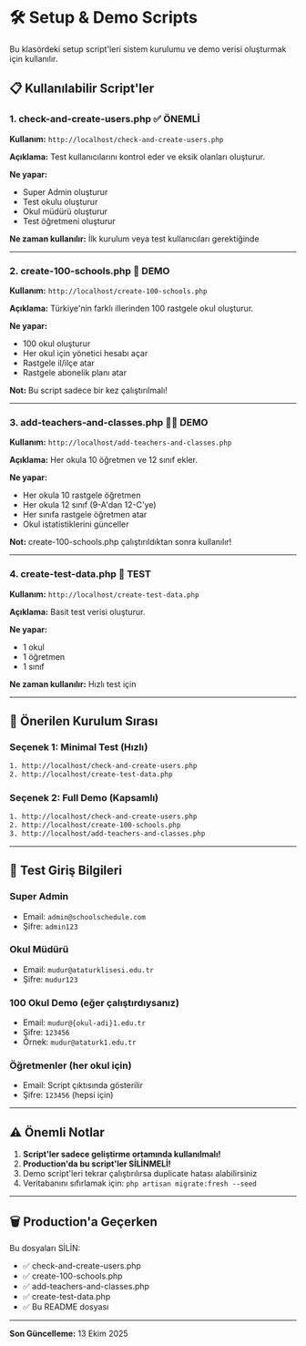 # 🛠️ Setup & Demo Scripts

Bu klasördeki setup script'leri sistem kurulumu ve demo verisi oluşturmak için kullanılır.

## 📋 Kullanılabilir Script'ler

### 1. **check-and-create-users.php** ✅ ÖNEMLİ
**Kullanım:** `http://localhost/check-and-create-users.php`

**Açıklama:** Test kullanıcılarını kontrol eder ve eksik olanları oluşturur.

**Ne yapar:**
- Super Admin oluşturur
- Test okulu oluşturur
- Okul müdürü oluşturur
- Test öğretmeni oluşturur

**Ne zaman kullanılır:** İlk kurulum veya test kullanıcıları gerektiğinde

---

### 2. **create-100-schools.php** 🏫 DEMO
**Kullanım:** `http://localhost/create-100-schools.php`

**Açıklama:** Türkiye'nin farklı illerinden 100 rastgele okul oluşturur.

**Ne yapar:**
- 100 okul oluşturur
- Her okul için yönetici hesabı açar
- Rastgele il/ilçe atar
- Rastgele abonelik planı atar

**Not:** Bu script sadece bir kez çalıştırılmalı!

---

### 3. **add-teachers-and-classes.php** 👨‍🏫 DEMO
**Kullanım:** `http://localhost/add-teachers-and-classes.php`

**Açıklama:** Her okula 10 öğretmen ve 12 sınıf ekler.

**Ne yapar:**
- Her okula 10 rastgele öğretmen
- Her okula 12 sınıf (9-A'dan 12-C'ye)
- Her sınıfa rastgele öğretmen atar
- Okul istatistiklerini günceller

**Not:** create-100-schools.php çalıştırıldıktan sonra kullanılır!

---

### 4. **create-test-data.php** 🧪 TEST
**Kullanım:** `http://localhost/create-test-data.php`

**Açıklama:** Basit test verisi oluşturur.

**Ne yapar:**
- 1 okul
- 1 öğretmen
- 1 sınıf

**Ne zaman kullanılır:** Hızlı test için

---

## 🎯 Önerilen Kurulum Sırası

### Seçenek 1: Minimal Test (Hızlı)
```bash
1. http://localhost/check-and-create-users.php
2. http://localhost/create-test-data.php
```

### Seçenek 2: Full Demo (Kapsamlı)
```bash
1. http://localhost/check-and-create-users.php
2. http://localhost/create-100-schools.php
3. http://localhost/add-teachers-and-classes.php
```

---

## 🔐 Test Giriş Bilgileri

### Super Admin
- Email: `admin@schoolschedule.com`
- Şifre: `admin123`

### Okul Müdürü
- Email: `mudur@ataturklisesi.edu.tr`
- Şifre: `mudur123`

### 100 Okul Demo (eğer çalıştırdıysanız)
- Email: `mudur@{okul-adi}1.edu.tr`
- Şifre: `123456`
- Örnek: `mudur@ataturk1.edu.tr`

### Öğretmenler (her okul için)
- Email: Script çıktısında gösterilir
- Şifre: `123456` (hepsi için)

---

## ⚠️ Önemli Notlar

1. **Script'ler sadece geliştirme ortamında kullanılmalı!**
2. **Production'da bu script'ler SİLİNMELİ!**
3. Demo script'leri tekrar çalıştırılırsa duplicate hatası alabilirsiniz
4. Veritabanını sıfırlamak için: `php artisan migrate:fresh --seed`

---

## 🗑️ Production'a Geçerken

Bu dosyaları SİLİN:
- ✅ check-and-create-users.php
- ✅ create-100-schools.php
- ✅ add-teachers-and-classes.php
- ✅ create-test-data.php
- ✅ Bu README dosyası

---

**Son Güncelleme:** 13 Ekim 2025


